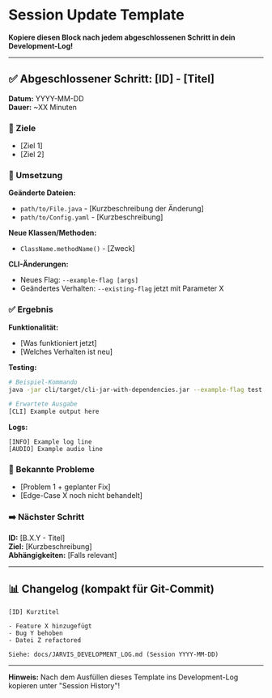 # Session Update Template

**Kopiere diesen Block nach jedem abgeschlossenen Schritt in dein Development-Log!**

---

## ✅ Abgeschlossener Schritt: [ID] - [Titel]

**Datum:** YYYY-MM-DD  
**Dauer:** ~XX Minuten

### 🎯 Ziele
- [Ziel 1]
- [Ziel 2]

### 🔧 Umsetzung
**Geänderte Dateien:**
- `path/to/File.java` - [Kurzbeschreibung der Änderung]
- `path/to/Config.yaml` - [Kurzbeschreibung]

**Neue Klassen/Methoden:**
- `ClassName.methodName()` - [Zweck]

**CLI-Änderungen:**
- Neues Flag: `--example-flag [args]`
- Geändertes Verhalten: `--existing-flag` jetzt mit Parameter X

### ✅ Ergebnis
**Funktionalität:**
- [Was funktioniert jetzt]
- [Welches Verhalten ist neu]

**Testing:**
```bash
# Beispiel-Kommando
java -jar cli/target/cli-jar-with-dependencies.jar --example-flag test

# Erwartete Ausgabe
[CLI] Example output here
```

**Logs:**
```
[INFO] Example log line
[AUDIO] Example audio line
```

### 🐛 Bekannte Probleme
- [Problem 1 + geplanter Fix]
- [Edge-Case X noch nicht behandelt]

### ➡️ Nächster Schritt
**ID:** [B.X.Y - Titel]  
**Ziel:** [Kurzbeschreibung]  
**Abhängigkeiten:** [Falls relevant]

---

## 📊 Changelog (kompakt für Git-Commit)
```
[ID] Kurztitel

- Feature X hinzugefügt
- Bug Y behoben
- Datei Z refactored

Siehe: docs/JARVIS_DEVELOPMENT_LOG.md (Session YYYY-MM-DD)
```

---

**Hinweis:** Nach dem Ausfüllen dieses Template ins Development-Log kopieren unter "Session History"!